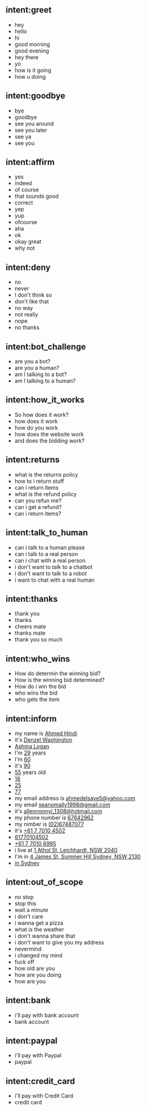 ## intent:greet
- hey
- hello
- hi
- good morning
- good evening
- hey there
- yo
- how is it going
- how u doing

## intent:goodbye
- bye
- goodbye
- see you around
- see you later
- see ya
- see you

## intent:affirm
- yes
- indeed
- of course
- that sounds good
- correct
- yep
- yup
- ofcourse
- aha
- ok
- okay great
- why not

## intent:deny
- no
- never
- I don't think so
- don't like that
- no way
- not really
- nope
- no thanks

## intent:bot_challenge
- are you a bot?
- are you a human?
- am I talking to a bot?
- am I talking to a human?

## intent:how_it_works
- So how does it work?
- how does it work
- how do you work
- how does the website work
- and does the bidding work?

## intent:returns
- what is the returns policy
- how to i return stuff
- can i return items
- what is the refund policy
- can you refun me?
- can i get a refund?
- can i return items?

## intent:talk_to_human
- can i talk to a human please
- can i talk to a real person
- can i chat with a real person
- i don't want to talk to a chatbot
- i don't want to talk to a robot
- i want to chat with a real human

## intent:thanks
- thank you
- thanks
- cheers mate
- thanks mate
- thank you so much

## intent:who_wins
- How do determin the winning bid?
- How is the winning bid determined?
- How do i win the bid
- who wins the bid
- who gets the item

## intent:inform
- my name is [Ahmed Hindi](name)
- it's [Denzel Washington](name)
- [Ashma Logan](name)
- I'm [29](age) years
- I'm [60](age)
- it's [90](age)
- [55](age) years old
- [18](age)
- [25](age)
- [77](age)
- my email address is [ahmedelsaye5@yahoo.com](email)
- my email [seanomally1998@gmail.com](email)
- it's [allennonnyj_1308@hotmail.com](email)
- my phone number is [67642962](phone)
- my nimber is [(02)67487077](phone)
- it's [+61 7 7010 4502](phone)
- [61770104502](phone)
- [+61 7 7010 6995](phone)
- i live at [1 Athol St, Leichhardt, NSW 2040](location)
- I'm in [4 James St, Summer Hill Sydney, NSW 2130](location)
- [in Sydney](location)


## intent:out_of_scope
- no stop
- stop this
- wait a minute
- i don't care
- i wanna get a pizza
- what is the weather
- i don't wanna share that
- i don't want to give you my address
- nevermind
- i changed my mind
- fuck off
- how old are you
- how are you doing
- how are you

## intent:bank
- i'll pay with bank account
- bank account

## intent:paypal
- i'll pay with Paypal
- paypal

## intent:credit_card
- i'll pay with Credit Card
- credit card
